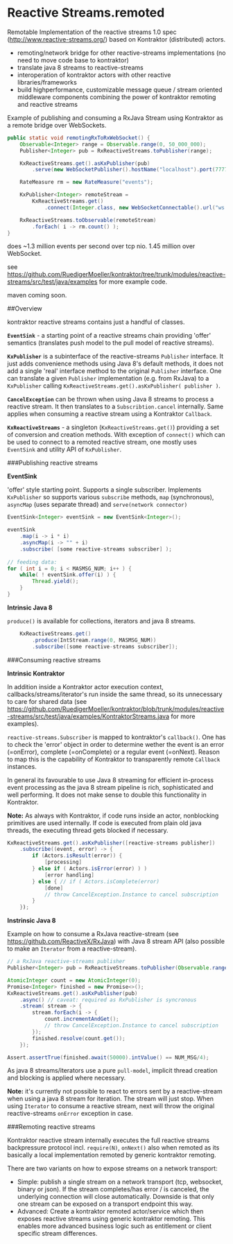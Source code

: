 # Reactive Streams.remoted

Remotable Implementation of the reactive streams 1.0 spec (http://www.reactive-streams.org/) based on Kontraktor (distributed) actors.

* remoting/network bridge for other reactive-streams implementations (no need to move code base to kontraktor)
* translate java 8 streams to reactive-streams
* interoperation of kontraktor actors with other reactive libraries/frameworks
* build highperformance, customizable message queue / stream oriented middleware components combining the power of kontraktor remoting and reactive streams

Example of publishing and consuming a RxJava Stream using Kontraktor as a remote bridge over WebSockets.

```java
public static void remotingRxToRxWebSocket() {
    Observable<Integer> range = Observable.range(0, 50_000_000);
    Publisher<Integer> pub = RxReactiveStreams.toPublisher(range);

    KxReactiveStreams.get().asKxPublisher(pub)
        .serve(new WebSocketPublisher().hostName("localhost").port(7777).urlPath("/ws/rx"));

    RateMeasure rm = new RateMeasure("events");

    KxPublisher<Integer> remoteStream =
        KxReactiveStreams.get()
            .connect(Integer.class, new WebSocketConnectable().url("ws://localhost:7777/ws/rx"));

    RxReactiveStreams.toObservable(remoteStream)
        .forEach( i -> rm.count() );
}
```
does ~1.3 million events per second over tcp nio. 1.45 million over WebSocket.

see https://github.com/RuedigerMoeller/kontraktor/tree/trunk/modules/reactive-streams/src/test/java/examples for more example code.

maven coming soon.

##Overview

kontraktor reactive streams contains just a handful of classes.

**`EventSink`** - a starting point of a reactive streams chain providing 'offer' semantics (translates push model to the pull model of reactive streams).

**`KxPublisher`** is a subinterface of the reactive-streams `Publisher` interface. It just adds convenience methods using Java 8's default methods, it does not add a single 'real' interface method to the original `Publisher` interface. One can translate a given `Publisher` implementation (e.g. from RxJava) to a `KxPublisher` calling `KxReactiveStreams.get().asKxPublisher( publisher )`.

**`CancelException`** can be thrown when using Java 8 streams to process a reactive stream. It then translates to a `Subscribtion.cancel` internally. Same applies when consuming a reactive stream using a Kontraktor `Callback`.

**`KxReactiveStreams`** - a singleton (`KxReactiveStreams.get()`) providing a set of conversion and creation methods. With exception of `connect()` which can be used to connect to a remoted reactive stream, one mostly uses `EventSink` and utility API of `KxPublisher`.

###Publishing reactive streams

**EventSink**

'offer' style starting point. Supports a single subscriber. Implements `KxPublisher` so supports various `subscribe` methods, `map` (synchronous), `asyncMap` (uses separate thread) and `serve(network connector)`

```java
EventSink<Integer> eventSink = new EventSink<Integer>();

eventSink
    .map(i -> i * i)
    .asyncMap(i -> "" + i)
    .subscribe( [some reactive-streams subscriber] );
    
// feeding data:
for ( int i = 0; i < MASMSG_NUM; i++ ) {
    while( ! eventSink.offer(i) ) {
        Thread.yield();
    }
}
```

**Intrinsic Java 8**

`produce()` is available for collections, iterators and java 8 streams.

```java
    KxReactiveStreams.get()
        .produce(IntStream.range(0, MASMSG_NUM))
        .subscribe([some reactive-streams subscriber]);
```

###Consuming reactive streams

**Intrinsic Kontraktor**

In addition inside a Kontraktor actor execution context, callbacks/streams/iterator's run inside the same thread, so its unnecessary to care for shared data (see https://github.com/RuedigerMoeller/kontraktor/blob/trunk/modules/reactive-streams/src/test/java/examples/KontraktorStreams.java for more examples).

`reactive-streams.Subscriber` is mapped to kontraktor's `callback()`. One has to check the 'error' object in order to determine wether the event is an error (=onError), complete (=onComplete) or a regular event (=onNext). Reason to map this is the capability of Kontraktor to transparently remote `Callback` instances. 

In general its favourable to use Java 8 streaming for efficient in-process event processing as the java 8 stream pipeline is rich, sophisticated and well performing. It does not make sense to double this functionality in Kontraktor. 

**Note:** As always with Kontraktor, if code runs inside an actor, nonblocking primitives are used internally. If code is executed from plain old java threads, the executing thread gets blocked if necessary.

```java
KxReactiveStreams.get().asKxPublisher([reactive-streams publisher])
    .subscribe((event, error) -> {
        if (Actors.isResult(error)) {
            [processing]
        } else if ( Actors.isError(error) ) )
            [error handling]
        } else { // if ( Actors.isComplete(error)
            [done]
            // throw CancelException.Instance to cancel subscription
        }
    });
```

**Instrinsic Java 8**

Example on how to consume a RxJava reactive-stream (see https://github.com/ReactiveX/RxJava) with Java 8
stream API (also possible to make an `Iterator` from a reactive-stream).

```java
// a RxJava reactive-streams publisher
Publisher<Integer> pub = RxReactiveStreams.toPublisher(Observable.range(0, NUM_MSG/4));

AtomicInteger count = new AtomicInteger(0);
Promise<Integer> finished = new Promise<>();
KxReactiveStreams.get().asKxPublisher(pub)
    .async() // caveat: required as RxPublisher is syncronous
    .stream( stream -> {
        stream.forEach(i -> {
            count.incrementAndGet();
            // throw CancelException.Instance to cancel subscription
        });
        finished.resolve(count.get());
    });

Assert.assertTrue(finished.await(50000).intValue() == NUM_MSG/4);
```

As java 8 streams/iterators use a pure `pull-model`, implicit thread creation and blocking is applied where necessary.

**Note:** it's currently not possible to react to errors sent by a reactive-stream when using a java 8 stream for iteration. The stream will just stop. When using `Iterator` to consume a reactive stream, next will throw the original reactive-streams `onError` exception in case.

###Remoting reactive streams

Kontraktor reactive stream internally executes the full reactive streams backpressure protocol incl. `require(N)`, `onNext()` also when remoted as its basically a local implementation remoted by generic kontraktor remoting.

There are two variants on how to expose streams on a network transport:
* Simple: publish a single stream on a network transport (tcp, websocket, binary or json). If the stream completes/has error / is canceled, the underlying connection will close automatically. Downside is that only one stream can be exposed on a transport endpoint this way.
* Advanced: Create a kontraktor remoted actor/service which then exposes reactive streams using generic kontraktor remoting. This enables more advanced business logic such as entitlement or client specific stream differences.


